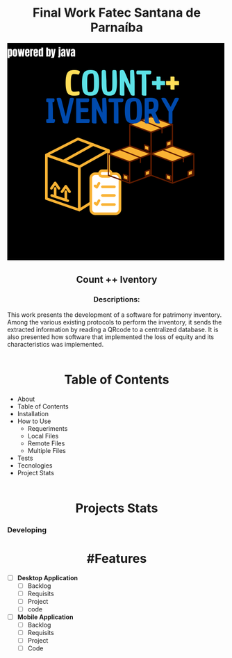 <h1 font align = "Center">Final Work Fatec Santana de Parnaíba</h1>

 ![Inventario logo](./imagens/../Projeto%20-%20SistemaGuaxinim/build/classes/imagens/InventarioLogo.png)

<h2 font align = "center"> Count ++ Iventory</h2> 
<h3 font align = "center"> Descriptions: </font></h3>
This work presents the development of a software for patrimony inventory. Among the various existing protocols to perform the inventory, it sends the extracted information by reading a QRcode to a centralized database. It is also presented how software that implemented the loss of equity and its characteristics was implemented. 
<br></br>

<h1 font align = "center"> Table of Contents </h1>

* About
* Table of Contents
* Installation
* How to Use
   - Requeriments
   - Local Files
   - Remote Files
   - Multiple Files
* Tests
* Tecnologies
* Project Stats
 <br></br> 
<h1 font align = "center"> Projects Stats </h1>
<h3> Developing <h3>

<h1 font align = "center"> #Features </h1>

- [ ] <b>Desktop Application </b>
    - [ ] Backlog
    - [ ] Requisits
    - [ ] Project
    - [ ] code

- [ ] <b>Mobile Application </b>
    - [ ] Backlog
    - [ ] Requisits
    - [ ] Project
    - [ ] Code
